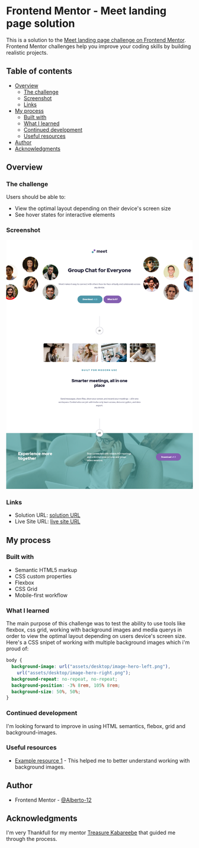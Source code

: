 # Frontend Mentor - Meet landing page solution

This is a solution to the [Meet landing page challenge on Frontend Mentor](https://www.frontendmentor.io/solutions/meetlandingpagementor-lcragYQNJD). Frontend Mentor challenges help you improve your coding skills by building realistic projects. 

## Table of contents

- [Overview](#overview)
  - [The challenge](#the-challenge)
  - [Screenshot](#screenshot)
  - [Links](#links)
- [My process](#my-process)
  - [Built with](#built-with)
  - [What I learned](#what-i-learned)
  - [Continued development](#continued-development)
  - [Useful resources](#useful-resources)
- [Author](#author)
- [Acknowledgments](#acknowledgments)



## Overview

### The challenge

Users should be able to:

- View the optimal layout depending on their device's screen size
- See hover states for interactive elements

### Screenshot

![](./assets/Screenshot%202022-12-14%20at%2014-41-16%20Frontend%20Mentor%20Meet%20landing%20page.png)



### Links

- Solution URL: [solution URL](http://127.0.0.1:5500/)
- Live Site URL: [live site URL](https://alberto-12.github.io/meet-landing-page-mentor/)

## My process

### Built with

- Semantic HTML5 markup
- CSS custom properties
- Flexbox
- CSS Grid
- Mobile-first workflow


### What I learned

The main purpose of this challenge was to test the ability to use tools like flexbox, css grid, working with background images and media querys in order to view the optimal layout depending on users device's screen size. Here's a CSS snipet of working with multiple background images which i'm proud of:

```css
body {
  background-image: url("assets/desktop/image-hero-left.png"),
    url("assets/desktop/image-hero-right.png");
  background-repeat: no-repeat, no-repeat;
  background-position: -3% 8rem, 105% 8rem;
  background-size: 50%, 50%;
}
```

### Continued development

I'm looking forward to improve in using HTML semantics, flebox, grid and background-images.

### Useful resources

- [Example resource 1](https://developer.mozilla.org/en-US/docs/Learn/CSS/Building_blocks/Test_your_skills_backgrounds_and_borders) - This helped me to better understand working with background images.

## Author


- Frontend Mentor - [@Alberto-12](https://www.frontendmentor.io/profile/Alberto-12)

## Acknowledgments

I'm very Thankfull for my mentor [Treasure Kabareebe](https://github.com/trekab) that guided me through the process.